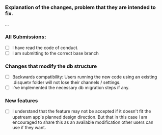 ### Explanation of the changes, problem that they are intended to fix.

...

### All Submissions:

* [ ] I have read the code of conduct.
* [ ] I am submitting to the correct base branch
<!--
   * Bug fixes must go to `dev/1.2.x`.
   * New features must go to `dev/1.3.x`.
-->
### Changes that modify the db structure

* [ ] Backwards compatibility: Users running the new code using an existing .disquetv folder will not lose their channels / settings.
* [ ] I've implemented the necessary db migration steps if any.

### New features

* [ ] I understand that the feature may not be accepted if it doesn't fit the upstream app's planned design direction. But that in this case I am encouraged to share this as an available modification other users can use if they want.

